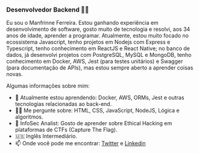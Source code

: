 ### Desenvolvedor Backend 👨‍💻

Eu sou o Manfrinne Ferreira. Estou ganhando experiência em desenvolvimento de software, gosto muito de tecnologia e resolvi, aos 34 anos de idade, aprender a programar. Atualmente, estou muito focado no ecossistema Javascript, tenho projetos em Nodejs com Express e Typescript, tenho conhecimento em ReactJS e React Native; no banco de dados, já desenvolvi projetos com PostgreSQL, MySQL e MongoDB, tenho conhecimento em Docker, AWS, Jest (para testes unitários) e Swagger (para documentação de APIs), mas estou sempre aberto a aprender coisas novas. 

Algumas informações sobre mim:
- 🌱 Atualmente estou aprendendo: Docker, AWS, ORMs, Jest e outras tecnologias relacionadas ao back-end.
- 🕵️‍♂️ Me pergunte sobre: HTML, CSS, JavaScript, NodeJS, Lógica e algoritmos.
- 🏴 InfoSec Analist: Gosto de aprender sobre Ethical Hacking em plataformas de CTFs (Capture The Flag).
- 🇺🇸 Inglês Intermediário.
- 📫 Onde você pode me encontrar: [Twitter](https://twitter.com/Manfrinne_R00t) e [Linkedin](https://www.linkedin.com/in/manfrinne-ferreira-6033121a7/)


<!--
**Manfrinne/Manfrinne** is a ✨ _special_ ✨ repository because its `README.md` (this file) appears on your GitHub profile.

Here are some ideas to get you started:

- 🔭 I’m currently working on ...
- 🌱 I’m currently learning ...
- 👯 I’m looking to collaborate on ...
- 🤔 I’m looking for help with ...
- 💬 Ask me about ...
- 📫 How to reach me: ...
- 😄 Pronouns: ...
- ⚡ Fun fact: ...
-->
